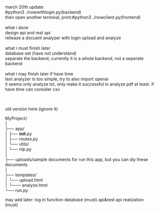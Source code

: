 march 20th update:<br>
  #python3 ./nowwithlogin.py(backend)<br>
  then open another terminal, print:#python3 ./nowclient.py(frontend)<br><br>
  what i done<br>
  design api and rest api<br>
  relieaze a docuent analyzer with login upload and analyze<br><br>
  what i must finish later<br>
  database set (have not understand)<br>
  separate the backend, currently it is a whole backend, not a seperate backend<br><br>
  what i may finish later if have time<br>
  text analyzer is too simple, try to also import openai<br>
  it seems only analyze txt, only make it successful in analyze pdf at least. if have time can consider csv<br><br><br>






old version here (ignore it)<br>

MyProject/<br>
│<br>
├── app/<br>
│   ├── __init__.py<br>
│   ├── routes.py<br>
│   └── utils/<br>
│       └── nlp.py<br>
│<br>
├── uploads/sample documents for run this app, but you can diy these documents<br>
│<br>
├── templates/<br>
│   └── upload.html<br>
│   └─── analyze.html<br>
└── run.py <br>

may add later:
log in function
database (must)
api&rest api realization (must)
